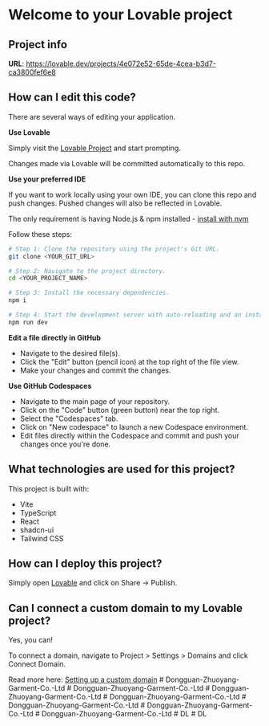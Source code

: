 # Welcome to your Lovable project

## Project info

**URL**: https://lovable.dev/projects/4e072e52-65de-4cea-b3d7-ca3800fef6e8

## How can I edit this code?

There are several ways of editing your application.

**Use Lovable**

Simply visit the [Lovable Project](https://lovable.dev/projects/4e072e52-65de-4cea-b3d7-ca3800fef6e8) and start prompting.

Changes made via Lovable will be committed automatically to this repo.

**Use your preferred IDE**

If you want to work locally using your own IDE, you can clone this repo and push changes. Pushed changes will also be reflected in Lovable.

The only requirement is having Node.js & npm installed - [install with nvm](https://github.com/nvm-sh/nvm#installing-and-updating)

Follow these steps:

```sh
# Step 1: Clone the repository using the project's Git URL.
git clone <YOUR_GIT_URL>

# Step 2: Navigate to the project directory.
cd <YOUR_PROJECT_NAME>

# Step 3: Install the necessary dependencies.
npm i

# Step 4: Start the development server with auto-reloading and an instant preview.
npm run dev
```

**Edit a file directly in GitHub**

- Navigate to the desired file(s).
- Click the "Edit" button (pencil icon) at the top right of the file view.
- Make your changes and commit the changes.

**Use GitHub Codespaces**

- Navigate to the main page of your repository.
- Click on the "Code" button (green button) near the top right.
- Select the "Codespaces" tab.
- Click on "New codespace" to launch a new Codespace environment.
- Edit files directly within the Codespace and commit and push your changes once you're done.

## What technologies are used for this project?

This project is built with:

- Vite
- TypeScript
- React
- shadcn-ui
- Tailwind CSS

## How can I deploy this project?

Simply open [Lovable](https://lovable.dev/projects/4e072e52-65de-4cea-b3d7-ca3800fef6e8) and click on Share -> Publish.

## Can I connect a custom domain to my Lovable project?

Yes, you can!

To connect a domain, navigate to Project > Settings > Domains and click Connect Domain.

Read more here: [Setting up a custom domain](https://docs.lovable.dev/tips-tricks/custom-domain#step-by-step-guide)
#   D o n g g u a n - Z h u o y a n g - G a r m e n t - C o . - L t d  
 #   D o n g g u a n - Z h u o y a n g - G a r m e n t - C o . - L t d  
 #   D o n g g u a n - Z h u o y a n g - G a r m e n t - C o . - L t d  
 #   D o n g g u a n - Z h u o y a n g - G a r m e n t - C o . - L t d  
 #   D o n g g u a n - Z h u o y a n g - G a r m e n t - C o . - L t d  
 #   D o n g g u a n - Z h u o y a n g - G a r m e n t - C o . - L t d  
 #   D o n g g u a n - Z h u o y a n g - G a r m e n t - C o . - L t d  
 #   D L  
 #   D L  
 